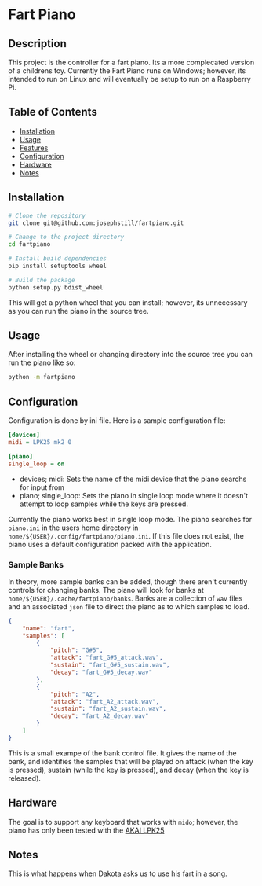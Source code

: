 # Fart Piano

## Description
This project is the controller for a fart piano. Its a more complecated version of a childrens toy. Currently the Fart Piano runs on Windows; however, its intended to run on Linux and will eventually be setup to run on a Raspberry Pi.

## Table of Contents
- [Installation](#installation)
- [Usage](#usage)
- [Features](#features)
- [Configuration](#configuration)
- [Hardware](#hardware)
- [Notes](#notes)

## Installation
```bash
# Clone the repository
git clone git@github.com:josephstill/fartpiano.git

# Change to the project directory
cd fartpiano

# Install build dependencies
pip install setuptools wheel

# Build the package
python setup.py bdist_wheel
```

This will get a python wheel that you can install; however, its unnecessary as you can run the piano in the source tree. 

## Usage
After installing the wheel or changing directory into the source tree you can run the piano like so:
```bash
python -m fartpiano
```

## Configuration
Configuration is done by ini file. Here is a sample configuration file: 
```ini
[devices]
midi = LPK25 mk2 0

[piano]
single_loop = on
```

* devices; midi: Sets the name of the midi device that the piano searchs for input from
* piano; single_loop: Sets the piano in single loop mode where it doesn't attempt to loop samples while the keys are pressed.

Currently the piano works best in single loop mode. The piano searches for ``piano.ini`` in the users home directory in ``home/${USER}/.config/fartpiano/piano.ini``. If this file does not exist, the piano uses a default configuration packed with the application.

### Sample Banks
In theory, more sample banks can be added, though there aren't currently controls for changing banks. The piano will look for banks at ``home/${USER}/.cache/fartpiano/banks``. Banks are a collection of ``wav`` files and an associated ``json`` file to direct the piano as to which samples to load.

```json
{
    "name": "fart",
    "samples": [
        {
            "pitch": "G#5",
            "attack": "fart_G#5_attack.wav",
            "sustain": "fart_G#5_sustain.wav",
            "decay": "fart_G#5_decay.wav"
        },
        {
            "pitch": "A2",
            "attack": "fart_A2_attack.wav",
            "sustain": "fart_A2_sustain.wav",
            "decay": "fart_A2_decay.wav"
        }
    ]
}
```
This is a small exampe of the bank control file. It gives the name of the bank, and identifies the samples that will be played on attack (when the key is pressed), sustain (while the key is pressed), and decay (when the key is released). 

## Hardware
The goal is to support any keyboard that works with ``mido``; however, the piano has only been tested with the [AKAI LPK25](https://www.amazon.com/AKAI-Professional-LPK25-Controller-Arpeggiator/dp/B0BF9PCGM8/ref=asc_df_B0BF9PCGM8/?tag=hyprod-20&linkCode=df0&hvadid=693360658756&hvpos=&hvnetw=g&hvrand=5943621215822459942&hvpone=&hvptwo=&hvqmt=&hvdev=c&hvdvcmdl=&hvlocint=&hvlocphy=9011836&hvtargid=pla-1839585134330&mcid=3da40ab2f9103258b78fa35c2ddbcf1a&th=1)

## Notes
This is what happens when Dakota asks us to use his fart in a song. 
